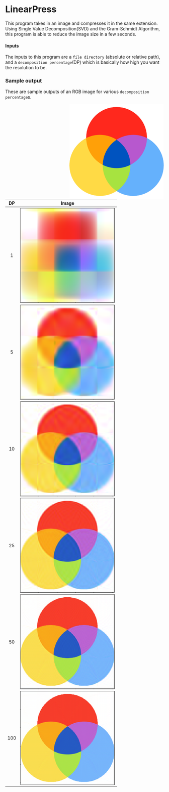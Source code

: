 # LinearPress

This program takes in an image and compresses it in the same extension. Using Single Value Decomposition(SVD) and the Gram-Schmidt Algorithm, this program is able to reduce the image size in a few seconds.

#### Inputs

The inputs to this program are a `file directory` (absolute or relative path), and a `decomposition percentage`(DP) which is basically how high you want the resolution to be.

### Sample output

These are sample outputs of an RGB image for various `decomposition percentage`s.

<img src="images/rgb.png" width=300 align=right>

| DP  |                        Image                        |
| :-: | :-------------------------------------------------: |
|  1  |  <img src="images/rgb1.png" width=300 align=right>  |
|  5  |  <img src="images/rgb5.png" width=300 align=right>  |
| 10  | <img src="images/rgb10.png" width=300 align=right>  |
| 25  | <img src="images/rgb25.png" width=300 align=right>  |
| 50  | <img src="images/rgb50.png" width=300 align=right>  |
| 100 | <img src="images/rgb100.png" width=300 align=right> |
